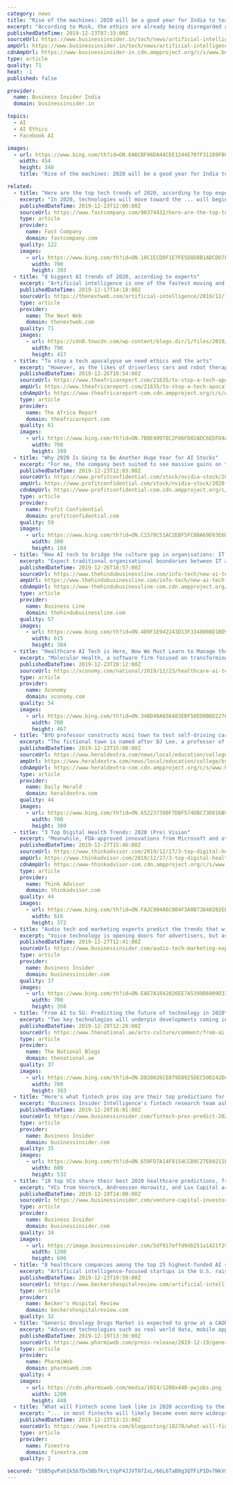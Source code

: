 ```yaml
---
category: news
title: "Rise of the machines: 2020 will be a good year for India to teach AI some ethics"
excerpt: "According to Musk, the ethics are already being disregarded as ‘advance AI’ manipulates social media. He implied that the technology is being to make basic spambots more convincing and effective. And that’s already started to come true in the form of deep-fakes and robotic calls. There shouldn’t be an ‘oops’ moment when it comes to ..."
publishedDateTime: 2019-12-23T07:33:00Z
sourceUrl: https://www.businessinsider.in/tech/news/artificial-intelligence-in-2020-needs-to-be-about-ethics-in-india/articleshow/72935214.cms
ampUrl: https://www.businessinsider.in/tech/news/artificial-intelligence-in-2020-needs-to-be-about-ethics-in-india/amp_articleshow/72935214.cms
cdnAmpUrl: https://www-businessinsider-in.cdn.ampproject.org/c/s/www.businessinsider.in/tech/news/artificial-intelligence-in-2020-needs-to-be-about-ethics-in-india/amp_articleshow/72935214.cms
type: article
quality: 71
heat: -1
published: false

provider:
  name: Business Insider India
  domain: businessinsider.in

topics:
  - AI
  - AI Ethics
  - Facebook AI

images:
  - url: https://www.bing.com/th?id=ON.6A6CBF06DA44CEE1244E707F31189F08
    width: 454
    height: 340
    title: "Rise of the machines: 2020 will be a good year for India to teach AI some ethics"

related:
  - title: "Here are the top tech trends of 2020, according to top experts"
    excerpt: "In 2020, technologies will move toward the ... will begin to appear, and may use fast 5G connections to the cloud to identify people and things for us. The role of AI will increase in business, and the public will become more aware of it. Next year’s tech will appear in the context of a turbulent political scene and perhaps the biggest ..."
    publishedDateTime: 2019-12-23T12:00:00Z
    sourceUrl: https://www.fastcompany.com/90374432/here-are-the-top-tech-trends-of-2020-according-to-top-experts
    type: article
    provider:
      name: Fast Company
      domain: fastcompany.com
    quality: 122
    images:
      - url: https://www.bing.com/th?id=ON.10C1ECDDF1E7FE5D8D8B1ADCDD7F79F0
        width: 700
        height: 393
  - title: "8 biggest AI trends of 2020, according to experts"
    excerpt: "Artificial intelligence is one of the fastest moving and least predictable industries. Just think about all the things that were inconceivable a few years back: deepfakes, AI-powered machine translation, bots that can master the most complicated games, etc. But it never hurts to try our chances at predicting the future of AI. We asked ..."
    publishedDateTime: 2019-12-17T14:18:00Z
    sourceUrl: https://thenextweb.com/artificial-intelligence/2019/12/17/8-biggest-ai-trends-of-2020-according-to-experts/
    type: article
    provider:
      name: The Next Web
      domain: thenextweb.com
    quality: 71
    images:
      - url: https://cdn0.tnwcdn.com/wp-content/blogs.dir/1/files/2019/12/Untitled-design-77-796x417.jpg
        width: 796
        height: 417
  - title: "To stop a tech apocalypse we need ethics and the arts"
    excerpt: "However, as the likes of driverless cars and robot therapists emerge ... arts and social sciences to examine key issues arising from artificial intelligence. According to the chair of the ACOLA board, Hugh Bradlow, the report aims to ensure that “the well-being of society” is placed “at the centre of any development.”"
    publishedDateTime: 2019-12-26T10:54:00Z
    sourceUrl: https://www.theafricareport.com/21635/to-stop-a-tech-apocalypse-we-need-ethics-and-the-arts/
    ampUrl: https://www.theafricareport.com/21635/to-stop-a-tech-apocalypse-we-need-ethics-and-the-arts/amp/
    cdnAmpUrl: https://www-theafricareport-com.cdn.ampproject.org/c/s/www.theafricareport.com/21635/to-stop-a-tech-apocalypse-we-need-ethics-and-the-arts/amp/
    type: article
    provider:
      name: The Africa Report
      domain: theafricareport.com
    quality: 61
    images:
      - url: https://www.bing.com/th?id=ON.7B8E40978C2F06FD02ADC6EDFD4A9869
        width: 700
        height: 399
  - title: "Why 2020 Is Going to Be Another Huge Year for AI Stocks"
    excerpt: "For me, the company best suited to see massive gains on the back of the AI sector is NVIDIA Corporation (NASDAQ:NVDA). NVIDIA is mainly known for selling graphics processing units (GPU) that are used in high-end gaming computers, but the company does more than that. Now NVIDIA’s dominance in the GPU space is translating into dominance in the ..."
    publishedDateTime: 2019-12-23T12:03:00Z
    sourceUrl: https://www.profitconfidential.com/stock/nvidia-stock/2020-another-huge-year-ai-stocks/
    ampUrl: https://www.profitconfidential.com/stock/nvidia-stock/2020-another-huge-year-ai-stocks/amp/
    cdnAmpUrl: https://www-profitconfidential-com.cdn.ampproject.org/c/s/www.profitconfidential.com/stock/nvidia-stock/2020-another-huge-year-ai-stocks/amp/
    type: article
    provider:
      name: Profit Confidential
      domain: profitconfidential.com
    quality: 59
    images:
      - url: https://www.bing.com/th?id=ON.C1578C51AC2EBF5FC8BA69D93E6D7F12
        width: 300
        height: 184
  - title: "New AI tech to bridge the culture gap in organisations: IT experts"
    excerpt: "Expect traditional organisational boundaries between IT and business lines to start breaking down, and new roles like ‘citizen developer’ and ‘AI Ethicist’ that blend IT and business backgrounds to grow,” he added. Mankiran Chowhan, Managing Director, Indian Subcontinent, SAP Concur, noted that as we move towards the fourth industrial ..."
    publishedDateTime: 2019-12-26T18:57:00Z
    sourceUrl: https://www.thehindubusinessline.com/info-tech/new-ai-tech-to-bridge-the-culture-gap-in-organisations/article30404788.ece
    ampUrl: https://www.thehindubusinessline.com/info-tech/new-ai-tech-to-bridge-the-culture-gap-in-organisations/article30404788.ece/amp/
    cdnAmpUrl: https://www-thehindubusinessline-com.cdn.ampproject.org/c/s/www.thehindubusinessline.com/info-tech/new-ai-tech-to-bridge-the-culture-gap-in-organisations/article30404788.ece/amp/
    type: article
    provider:
      name: Business Line
      domain: thehindubusinessline.com
    quality: 57
    images:
      - url: https://www.bing.com/th?id=ON.4D9F1E942243D13F3348008D1BD9F8EA
        width: 615
        height: 384
  - title: "Healthcare AI Tech is Here, Now We Must Learn to Manage the Data"
    excerpt: "Molecular Health, a software firm focused on transforming big data into analysis and prediction tools for healthcare companies, believes biotech is in the early days of using artificial intelligence (AI) and machine learning in drug discovery and development. It is not the technology available holding the industry back, but the managing and the ..."
    publishedDateTime: 2019-12-23T20:12:00Z
    sourceUrl: https://xconomy.com/national/2019/12/23/healthcare-ai-tech-is-here-now-we-must-learn-to-manage-the-data/
    type: article
    provider:
      name: Xconomy
      domain: xconomy.com
    quality: 54
    images:
      - url: https://www.bing.com/th?id=ON.34BD48A656483EBF50ED8B6D22765197
        width: 700
        height: 467
  - title: "BYU professor constructs mini town to test self-driving car tech"
    excerpt: "The fictional town is named after DJ Lee, a professor of electrical and computer engineering, who constructed it with students as a way to teach them about self-driving cars. “The main thing that we learned is the things you design and build, they work differently in the real world than you would expect from simulations,” said Harrison ..."
    publishedDateTime: 2019-12-23T15:00:00Z
    sourceUrl: https://www.heraldextra.com/news/local/education/college/byu/byu-professor-constructs-mini-town-to-test-self-driving-car/article_1be64be4-2731-5fc5-8acf-6397a18d9077.html
    ampUrl: https://www.heraldextra.com/news/local/education/college/byu/byu-professor-constructs-mini-town-to-test-self-driving-car/article_1be64be4-2731-5fc5-8acf-6397a18d9077.amp.html
    cdnAmpUrl: https://www-heraldextra-com.cdn.ampproject.org/c/s/www.heraldextra.com/news/local/education/college/byu/byu-professor-constructs-mini-town-to-test-self-driving-car/article_1be64be4-2731-5fc5-8acf-6397a18d9077.amp.html
    type: article
    provider:
      name: Daily Herald
      domain: heraldextra.com
    quality: 44
    images:
      - url: https://www.bing.com/th?id=ON.652237398F7DBF574DBC73D016B961FF
        width: 700
        height: 380
  - title: "3 Top Digital Health Trends: 2020 (Pre) Vision"
    excerpt: "Meanwhile, FDA-approved innovations from Microsoft and others claim the ability of computer vision for assisting radiologists and pathologists in identifying tumors and abnormalities in the heart. While robotic primary care is a long way off, some view AI as a rival to more niche clinical positions. 2. Privacy and security will be more ..."
    publishedDateTime: 2019-12-27T15:46:00Z
    sourceUrl: https://www.thinkadvisor.com/2019/12/27/3-top-digital-health-trends-2020-pre-vision/
    ampUrl: https://www.thinkadvisor.com/2019/12/27/3-top-digital-health-trends-2020-pre-vision/?amp=1
    cdnAmpUrl: https://www-thinkadvisor-com.cdn.ampproject.org/c/s/www.thinkadvisor.com/2019/12/27/3-top-digital-health-trends-2020-pre-vision/?amp=1
    type: article
    provider:
      name: Think Advisor
      domain: thinkadvisor.com
    quality: 44
    images:
      - url: https://www.bing.com/th?id=ON.FA2C904A6C004F3A0B73840202EB0C3F
        width: 616
        height: 372
  - title: "Audio tech and marketing experts predict the trends that will catch fire in 2020, from programmatic audio ads to conversational AI"
    excerpt: "Voice technology is opening doors for advertisers, but as it grows smarter with scale its practical applications will continue to expand."
    publishedDateTime: 2019-12-27T12:41:00Z
    sourceUrl: https://www.businessinsider.com/audio-tech-marketing-experts-share-2020-predictions-programmatic-ai-2019-12
    type: article
    provider:
      name: Business Insider
      domain: businessinsider.com
    quality: 37
    images:
      - url: https://www.bing.com/th?id=ON.EAE7A1842026EE7A5399D6909D335B0C
        width: 700
        height: 350
  - title: "From AI to 5G: Predicting the future of technology in 2020"
    excerpt: "Two key technologies will underpin developments coming in 2020: the next-generation data network known as 5G, and new frontiers in artificial intelligence (AI). Despite the hype, 5G hasn’t yet managed to elicit much enthusiasm among consumers. We know it promises to be speedy (between 10 and 100 times faster than 4G), but that prospect alone ..."
    publishedDateTime: 2019-12-28T12:28:00Z
    sourceUrl: https://www.thenational.ae/arts-culture/comment/from-ai-to-5g-predicting-the-future-of-technology-in-2020-1.957125
    type: article
    provider:
      name: The National Blogs
      domain: thenational.ae
    quality: 37
    images:
      - url: https://www.bing.com/th?id=ON.D820026CE879D8925DEC59D242DCA89B
        width: 700
        height: 393
  - title: "Here's what fintech pros say are their top predictions for 2020, and which trends never materialized in 2019"
    excerpt: "Business Insider Intelligence's fintech research team asked industry leaders for their 2020 fintech predictions — and what didn't pan out in 2019."
    publishedDateTime: 2019-12-20T16:01:00Z
    sourceUrl: https://www.businessinsider.com/fintech-pros-predict-2020-trends-2019-12
    type: article
    provider:
      name: Business Insider
      domain: businessinsider.com
    quality: 35
    images:
      - url: https://www.bing.com/th?id=ON.650FD7A14F8154CCB9C27E04211E20A5
        width: 600
        height: 532
  - title: "10 top VCs share their best 2020 healthcare predictions, from a booming IPO market to pharma companies getting into the medical care business"
    excerpt: "VCs from Venrock, Andreessen Horowitz, and Lux Capital are placing bets on new ways of going to the doctor and discovering medical treatments."
    publishedDateTime: 2019-12-19T14:08:00Z
    sourceUrl: https://www.businessinsider.com/venture-capital-investors-healthcare-predictions-2020-2019-12
    type: article
    provider:
      name: Business Insider
      domain: businessinsider.com
    quality: 34
    images:
      - url: https://image.businessinsider.com/5df917effd9db251a1421f29?width=1200&format=jpeg
        width: 1200
        height: 600
  - title: "8 healthcare companies among the top 25 highest-funded AI startups of 2019"
    excerpt: "Artificial intelligence-focused startups in the U.S. raised a total of $10.7 billion in 2019, spanning seed, early- and late-stage funding rounds for just under 500 startups, Forbes reports. Of the 25 AI startups that raised the most money this year, several either cater primarily to the healthcare industry or have introduced healthcare ..."
    publishedDateTime: 2019-12-23T19:59:00Z
    sourceUrl: https://www.beckershospitalreview.com/artificial-intelligence/8-healthcare-companies-among-the-top-25-highest-funded-ai-startups-of-2019.html
    type: article
    provider:
      name: Becker's Hospital Review
      domain: beckershospitalreview.com
    quality: 32
  - title: "Generic Oncology Drugs Market is expected to grow at a CAGR of ~6.2% during the forecast period of 2018 to 2028"
    excerpt: "Advanced technologies such as real world data, mobile apps, and artificial intelligence have successfully been able to achieve a high engagement ... In addition to this, the company achieved a CE mark for its gene modifying therapy used for the treatment of blood cancer. Pfizer Inc. has been focusing on the over 39 therapies, in order to ..."
    publishedDateTime: 2019-12-19T13:36:00Z
    sourceUrl: https://www.pharmiweb.com/press-release/2019-12-19/generic-oncology-drugs-market-is-expected-to-grow-at-a-cagr-of-62-during-the-forecast-period-of-2
    type: article
    provider:
      name: PharmiWeb
      domain: pharmiweb.com
    quality: 4
    images:
      - url: https://cdn.pharmiweb.com/media/1024/1200x448-pwjobs.png
        width: 1200
        height: 448
  - title: "What will Fintech scene look like in 2020 according to the industry experts"
    excerpt: "... in most fintechs will likely become even more widespread within the industry and since the trend doesn’t seem to be going anywhere and AI has now become an essential part of our everyday lives, Fintech won’t be an exception either. Fintech will have the easiest time with personalized information this following year according to the ..."
    publishedDateTime: 2019-12-23T13:15:00Z
    sourceUrl: https://www.finextra.com/blogposting/18278/what-will-fintech-scene-look-like-in-2020-according-to-the-industry-experts
    type: article
    provider:
      name: Finextra
      domain: finextra.com
    quality: 2

secured: "I6B5gvPah1k5b7Dx5BbfKrLtVpP4JJVT07IxL/66L6TaB8g3QTFiP1Dv7NkVmszY8L9hjaTUHiMH/YFb8pfp30WkPEi1DMQAI0BdOVz1rib1Pa/ylv3oQopA9srxLkB10CPwORDl3k18bdlOcILT5uBWJgFj4y5UDtzIl2kF5gofURzMGNCaX5EtWO/GIiR8ri5/u8rswbx4Ypw6rxIJ6KMhwHlxmQbeIw3JOdAVidqn9WhKkYdd4tbzv9LGlKA6tx4Q8y6/Yn0qQOtW9oz4Xg==;tH6XnPBQ1d6VnRuJQpiKMQ=="
---
```



